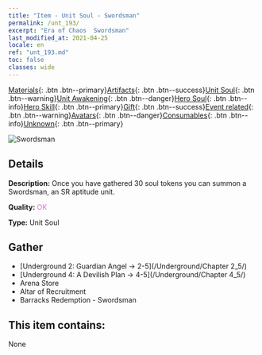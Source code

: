 ```yaml
---
title: "Item - Unit Soul - Swordsman"
permalink: /unt_193/
excerpt: "Era of Chaos  Swordsman"
last_modified_at: 2021-04-25
locale: en
ref: "unt_193.md"
toc: false
classes: wide
---
```

 [Materials](/Items/){: .btn .btn--primary}[Artifacts](/Items/Artifacts/){: .btn .btn--success}[Unit Soul](/Items/UnitSoul/){: .btn .btn--warning}[Unit Awakening](/Items/UnitAwakening/){: .btn .btn--danger}[Hero Soul](/Items/HeroSoul/){: .btn .btn--info}[Hero Skill](/Items/HeroSkill/){: .btn .btn--primary}[Gift](/Items/Gift/){: .btn .btn--success}[Event related](/Items/Events/){: .btn .btn--warning}[Avatars](/Items/Avatars/){: .btn .btn--danger}[Consumables](/Items/Consumables/){: .btn .btn--info}[Unknown](/Items/Unknown/){: .btn .btn--primary}

 ![Swordsman](/images/u/ti_shizijun.jpg)

## Details
 **Description:** Once you have gathered 30 soul tokens you can summon a Swordsman, an SR aptitude unit.

 **Quality:** <span style="color: #DA70D6">OK</span>

 **Type:** Unit Soul

## Gather

*    [Underground 2: Guardian Angel -> 2-5](/Underground/Chapter 2_5/) 
*    [Underground 4: A Devilish Plan -> 4-5](/Underground/Chapter 4_5/) 
*    Arena Store 
*    Altar of Recruitment 
*    Barracks Redemption - Swordsman 

## This item contains:

  None

